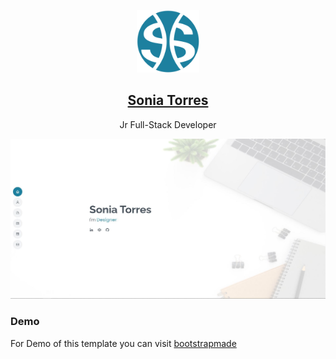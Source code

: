 <p align="center">
  <a href="https://soniatt93.github.io/">
    <img alt="Soniatt93" src="./assets/img/logo.svg" width="100" />
    <h2 align="center">Sonia Torres</h2>
  </a>
</p> 
<p align="center">Jr Full-Stack Developer</p>

![Sonia Torres Site Preview](./assets/img/screenshot.jpg)

### Demo
For Demo of this template you can visit <a href="https://bootstrapmade.com/demo/MyResume/">bootstrapmade</a> 
